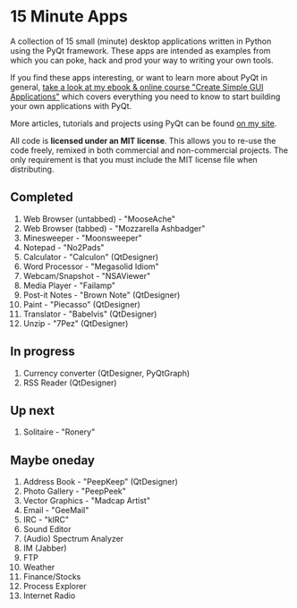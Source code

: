 # 15 Minute Apps

A collection of 15 small (minute) desktop applications written in Python
using the PyQt framework. These apps are intended as examples from
which you can poke, hack and prod your way to writing your own tools.

If you find these apps interesting, or want to learn more about
PyQt in general, [take a look at my ebook & online course
"Create Simple GUI Applications"](https://martinfitzpatrick.name/create-simple-gui-applications)
which covers everything you need to know to start building your own applications with PyQt.

More articles, tutorials and projects using PyQt can be 
found [on my site](http://martinfitzpatrick.name/tag/pyqt).


All code is **licensed under an MIT license**. This allows you to re-use the code freely,
remixed in both commercial and non-commercial projects. The only requirement is that you must
include the MIT license file when distributing.

## Completed

1. Web Browser (untabbed) - "MooseAche"
1. Web Browser (tabbed) - "Mozzarella Ashbadger"
1. Minesweeper - "Moonsweeper"
1. Notepad - "No2Pads"
1. Calculator - "Calculon" (QtDesigner)
1. Word Processor - "Megasolid Idiom"
1. Webcam/Snapshot - "NSAViewer"
1. Media Player - "Failamp"
1. Post-it Notes - "Brown Note" (QtDesigner)
1. Paint - "Piecasso" (QtDesigner)
1. Translator - "Babelvis" (QtDesigner)
1. Unzip - "7Pez" (QtDesigner)

## In progress

1. Currency converter (QtDesigner, PyQtGraph)
1. RSS Reader (QtDesigner)

## Up next

1. Solitaire - "Ronery"

## Maybe oneday

1. Address Book - "PeepKeep" (QtDesigner)
1. Photo Gallery - "PeepPeek"
1. Vector Graphics - "Madcap Artist"
1. Email - "GeeMail"
1. IRC - "kIRC"
1. Sound Editor
1. (Audio) Spectrum Analyzer
1. IM (Jabber)
1. FTP
1. Weather
1. Finance/Stocks
1. Process Explorer
1. Internet Radio
